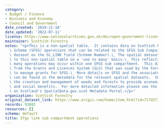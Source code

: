 ```yaml
---
category:
- Budget / Finance
- Business and Economy
- Council and Government
date_created: '2019-11-18'
date_updated: '2022-07-11'
license: https://www.nationalarchives.gov.uk/doc/open-government-licence/version/3/
maintainer: Scottish Forestry
notes: "<p>This is a non-spatial table.  It contains data on Scottish Forestry Grant\
  \ Scheme (SFGS) operations that can be related to the SFGS Sub Compartment spatial\
  \ dataset on the SC_LINK field (Scheme Number).\_ The spatial dataset is related\
  \ to this non-spatial table on a 'one to many' basis.\_ This reflects the fact that\
  \ many operations may occur within one SFGS sub compartment.  This dataset was extracted\
  \ from the Grants and Licences System (GLS) that was used by the Forestry Commission\
  \ to manage grants for SFGS.\_ More details on SFGS and the associated spatial data\
  \ can be found in the metadata for the relevant spatial datasets.  SFGS encouraged\
  \ the creation and management of woods and forests to provide economic, environmental\
  \ and social benefits.  For more detailed information please see the metadata record\
  \ on Scotland's SpatialData.gov.scot Metadata Portal.</p>"
organization: Scottish Forestry
original_dataset_link: https://www.arcgis.com/home/item.html?id=717d3739ef0443b79b65845840a98267
records: 93602
resources: []
schema: default
title: Sfgs link sub compartment operations
---
```

